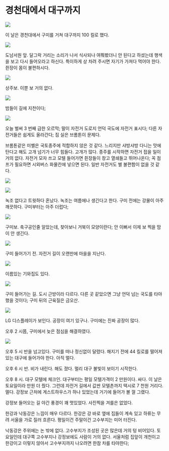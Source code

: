 # 경천대에서 대구까지

![](maps/map-07.jpg)

이 날은 경천대에서 구미를 거쳐 대구까지 100 킬로 했다.

![](images/2013-09-28-06-56-30-720.jpg)

도남서원 앞. 달그락 거리는 소리가 나서 식사되나 여쭤봤더니 안 된다고 하셨는데 행색을 보고 다시 들어오라고 하신다.
특이하게 상 차려 주시면 자기가 가져다 먹어야 한다. 쥔장이 몸이 불편하시다.

![](images/2013-09-28-07-19-57-720.jpg)

상주보. 이뿐 보 거의 없다.

![](images/2013-09-28-07-50-59-720.jpg)

밤들이 길에 지천이다;

![](images/2013-09-28-08-05-11-720.jpg)

오늘 벌써 3 번째 급한 오르막; 말이 자전거 도로지 언덕 국도에 자전거 표시다;
다른 자전거들은 쉽게도 올라간다; 짐 실은 브롬톤이 문제다.

브롬톤같은 미벨은 국토종주에 적합하지 않은 것 같다.
느리지만 샤방샤방 다니는 맛에 탄다고 해도 고개 넘기가 너무 힘들다. 고개가 많다.
종주를 시작하면 자전거 접을 일이 거의 없다.
자전거 모자 쓰고 모텔 들어가면 쥔장들이 창고 열쇄들고 뛰어나온다;
꼭 점프가 필요하면 시외버스 화물칸에 넣으면 된다.
일반 자전거도 별 불편함이 없을 것 같다.

![](images/2013-09-28-10-47-34-720.jpg)

![](images/2013-09-28-10-50-57-720.jpg)

녹조 없다고 트윗하다 혼났다. 녹조는 여름에나 생긴다고 한다. 구미 전에는 강물이 아주 깨끗하다.
구미부터는 아주 더럽다;

![](images/2013-09-28-11-17-33-720.jpg)

구미보. 축구공인줄 알았는데, 찾아보니 거북이 모양이란다; 안 이뻐서 이제 보 찍을 맘이 안 생긴다.

![](images/2013-09-28-12-17-24-720.jpg)

구미 들어가기 전. 자전거 길이 오랜만에 마을을 지난다.

![](images/2013-09-28-12-23-19-720.jpg)

이름있는 기와집도 있다.

![](images/2013-09-28-13-00-09-720.jpg)

구미 들어가는 길. 도시 근방이라 다르다. 다른 곳 같았으면 그냥 언덕 넘는 국도를 타야했을 것이다;
구미 뒤의 근육질은 금오산.

![](images/2013-09-28-13-43-27-720.jpg)

LG 디스플레이가 보인다. 공장이 여기 있구나. 구미에는 진짜 공장이 많다.

오후 2 시쯤, 구미에서 늦은 점심을 해결하였다.

![](images/2013-09-28-17-36-26-720.jpg)

오후 5 시 반을 넘고있다.
구미를 떠나 정신없이 달렸다.
해지기 전에 44 킬로를 떨어져 있는 대구에 들어가야 한다.
아직 멀다.

오후 6 시 반. 비가 내린다. 해도 졌다. 멀리 대구 불빛이 보이기 시작한다.

오후 8 시. 대구 모텔에 체크인. 대구부터는 평일 모텔가격이 2 만원이다. 싸다.
이 날은 토요일이라 만원 더 줬다.
그런데 자전거 길에서 값싼 모텔촌까지 택시로 7 천원 거리다. 멀다.
강정보 근처에 게스트하우스가 하나 있었는데 거기에 들어가 볼 껄 그랬다.

강정보 들어오는 길 야간 풍경이 꽤 멋있었다.
사진찍을 겨를은 없었다.

한강과 낙동강은 느낌이 매우 다르다. 한강은 강 바로 옆에 집들이 계속 있고 하류는 무려 서울을 가로 질러 흐른다.
평일이건 주말이건 고수부지는 미어 터진다.

낙동강은 주위에는 논 밖에 없다.
고수부지가 조성된 곳은 많은데 거의 텅 비어있다.
토요일인데 대구쪽 고수부지나 강정보에도 사람이 거의 없다.
서울처럼 집앞이 개천이고 한강이고 이렇지 않아서 고수부지까지 나오려면 한참 차를 타야한다;
